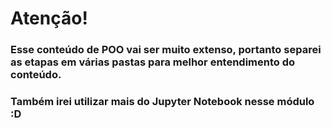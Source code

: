 # Atenção!

### Esse conteúdo de POO vai ser muito extenso, portanto separei as etapas em várias pastas para melhor entendimento do conteúdo.
### Também irei utilizar mais do Jupyter Notebook nesse módulo :D
